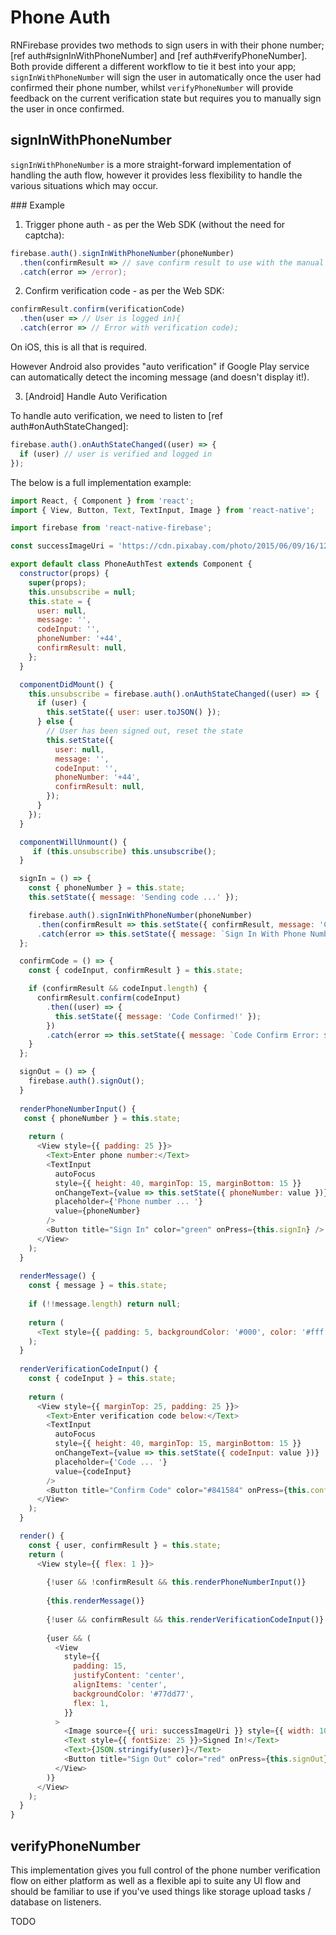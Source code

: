 # Phone Auth

RNFirebase provides two methods to sign users in with their phone number; [ref auth#signInWithPhoneNumber] and [ref auth#verifyPhoneNumber]. Both provide different a different workflow to tie it best into your app; `signInWithPhoneNumber` will sign the user in automatically once the user had confirmed their phone number, whilst `verifyPhoneNumber` will provide feedback on the current verification state but requires you to manually sign the user in once confirmed.

## signInWithPhoneNumber

`signInWithPhoneNumber` is a more straight-forward implementation of handling the auth flow, however it provides less flexibility to handle the various situations which may occur. 

### Example

1. Trigger phone auth - as per the Web SDK (without the need for captcha):

```js
firebase.auth().signInWithPhoneNumber(phoneNumber)
  .then(confirmResult => // save confirm result to use with the manual verification code)
  .catch(error => /error);
```

2. Confirm verification code - as per the Web SDK:

```js
confirmResult.confirm(verificationCode)
  .then(user => // User is logged in){
  .catch(error => // Error with verification code);
```

On iOS, this is all that is required.

However Android also provides "auto verification" if Google Play service can automatically detect the incoming message (and doesn't display it!).

3. [Android] Handle Auto Verification

To handle auto verification, we need to listen to [ref auth#onAuthStateChanged]:

```js
firebase.auth().onAuthStateChanged((user) => {
  if (user) // user is verified and logged in
});
```

The below is a full implementation example:

```js
import React, { Component } from 'react';
import { View, Button, Text, TextInput, Image } from 'react-native';

import firebase from 'react-native-firebase';

const successImageUri = 'https://cdn.pixabay.com/photo/2015/06/09/16/12/icon-803718_1280.png';

export default class PhoneAuthTest extends Component {
  constructor(props) {
    super(props);
    this.unsubscribe = null;
    this.state = {
      user: null,
      message: '',
      codeInput: '',
      phoneNumber: '+44',
      confirmResult: null,
    };
  }

  componentDidMount() {
    this.unsubscribe = firebase.auth().onAuthStateChanged((user) => {
      if (user) {
        this.setState({ user: user.toJSON() });
      } else {
        // User has been signed out, reset the state
        this.setState({
          user: null,
          message: '',
          codeInput: '',
          phoneNumber: '+44',
          confirmResult: null,
        });
      }
    });
  }

  componentWillUnmount() {
     if (this.unsubscribe) this.unsubscribe();
  }

  signIn = () => {
    const { phoneNumber } = this.state;
    this.setState({ message: 'Sending code ...' });

    firebase.auth().signInWithPhoneNumber(phoneNumber)
      .then(confirmResult => this.setState({ confirmResult, message: 'Code has been sent!' }))
      .catch(error => this.setState({ message: `Sign In With Phone Number Error: ${error.message}` }));
  };

  confirmCode = () => {
    const { codeInput, confirmResult } = this.state;

    if (confirmResult && codeInput.length) {
      confirmResult.confirm(codeInput)
        .then((user) => {
          this.setState({ message: 'Code Confirmed!' });
        })
        .catch(error => this.setState({ message: `Code Confirm Error: ${error.message}` }));
    }
  };

  signOut = () => {
    firebase.auth().signOut();
  }
  
  renderPhoneNumberInput() {
   const { phoneNumber } = this.state;
      
    return (
      <View style={{ padding: 25 }}>
        <Text>Enter phone number:</Text>
        <TextInput
          autoFocus
          style={{ height: 40, marginTop: 15, marginBottom: 15 }}
          onChangeText={value => this.setState({ phoneNumber: value })}
          placeholder={'Phone number ... '}
          value={phoneNumber}
        />
        <Button title="Sign In" color="green" onPress={this.signIn} />
      </View>
    );
  }
  
  renderMessage() {
    const { message } = this.state;
  
    if (!!message.length) return null;
  
    return (
      <Text style={{ padding: 5, backgroundColor: '#000', color: '#fff' }}>{message}</Text>
    );
  }
  
  renderVerificationCodeInput() {
    const { codeInput } = this.state;
  
    return (
      <View style={{ marginTop: 25, padding: 25 }}>
        <Text>Enter verification code below:</Text>
        <TextInput
          autoFocus
          style={{ height: 40, marginTop: 15, marginBottom: 15 }}
          onChangeText={value => this.setState({ codeInput: value })}
          placeholder={'Code ... '}
          value={codeInput}
        />
        <Button title="Confirm Code" color="#841584" onPress={this.confirmCode} />
      </View>
    );
  }

  render() {
    const { user, confirmResult } = this.state;
    return (
      <View style={{ flex: 1 }}>
        
        {!user && !confirmResult && this.renderPhoneNumberInput()}
        
        {this.renderMessage()}
        
        {!user && confirmResult && this.renderVerificationCodeInput()}
        
        {user && (
          <View
            style={{
              padding: 15,
              justifyContent: 'center',
              alignItems: 'center',
              backgroundColor: '#77dd77',
              flex: 1,
            }}
          >
            <Image source={{ uri: successImageUri }} style={{ width: 100, height: 100, marginBottom: 25 }} />
            <Text style={{ fontSize: 25 }}>Signed In!</Text>
            <Text>{JSON.stringify(user)}</Text>
            <Button title="Sign Out" color="red" onPress={this.signOut} />
          </View>
        )}
      </View>
    );
  }
}
```

## verifyPhoneNumber

This implementation gives you full control of the phone number verification flow on either platform as well as a flexible api to suite any UI flow and should be familiar to use if you've used things like storage upload tasks / database on listeners.

TODO


